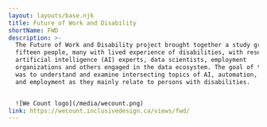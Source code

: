 ```yaml
---
layout: layouts/base.njk
title: Future of Work and Disability
shortName: FWD
description: >-
  The Future of Work and Disability project brought together a study group of
  fifteen people, many with lived experience of disabilities, with researchers,
  artificial intelligence (AI) experts, data scientists, employment
  organizations and others engaged in the data ecosystem. The goal of the group
  was to understand and examine intersecting topics of AI, automation, standards
  and employment as they mainly relate to persons with disabilities.


  ![We Count logo](/media/wecount.png)
link: https://wecount.inclusivedesign.ca/views/fwd/
---
```

